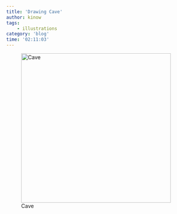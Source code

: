 ```yaml
---
title: 'Drawing Cave'
author: kinow
tags:
    - illustrations
category: 'blog'
time: '02:11:03'
---
```


<div class='row'>
<div class="ui fluid container">
<figure>
<a  href="{{assets['cave_by_kinow-daugn02']}}" rel="prettyPhoto" class="thumbnail" title="Cave">
<img style="height: 400px;" class="ui image" src="{{assets['cave_by_kinow-daugn02']}}" alt="Cave" />
</a>
<figcaption>Cave</figcaption>
</figure>
</div>
</div>
